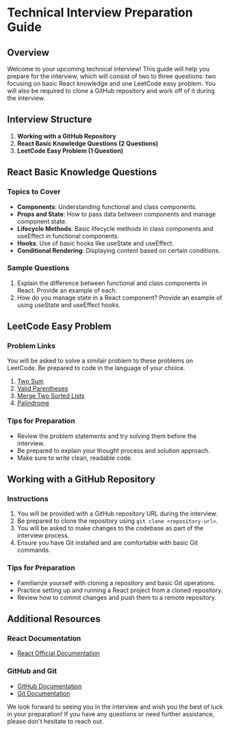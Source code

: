 # Technical Interview Preparation Guide

## Overview
Welcome to your upcoming technical interview! This guide will help you prepare for the interview, which will consist of two to three questions: two focusing on basic React knowledge and one LeetCode easy problem. You will also be required to clone a GitHub repository and work off of it during the interview.

## Interview Structure
1. **Working with a GitHub Repository**
2. **React Basic Knowledge Questions (2 Questions)**
3. **LeetCode Easy Problem (1 Question)**

## React Basic Knowledge Questions

### Topics to Cover
- **Components**: Understanding functional and class components.
- **Props and State**: How to pass data between components and manage component state.
- **Lifecycle Methods**: Basic lifecycle methods in class components and useEffect in functional components.
- **Hooks**: Use of basic hooks like useState and useEffect.
- **Conditional Rendering**: Displaying content based on certain conditions.

### Sample Questions
1. Explain the difference between functional and class components in React. Provide an example of each.
2. How do you manage state in a React component? Provide an example of using useState and useEffect hooks.

## LeetCode Easy Problem

### Problem Links
You will be asked to solve a similair problem to these problems on LeetCode. Be prepared to code in the language of your choice.

1. [Two Sum](https://leetcode.com/problems/two-sum/)
2. [Valid Parentheses](https://leetcode.com/problems/valid-parentheses/)
3. [Merge Two Sorted Lists](https://leetcode.com/problems/merge-two-sorted-lists/)
4. [Palindrome](https://leetcode.com/problems/palindrome-number/description/)

### Tips for Preparation
- Review the problem statements and try solving them before the interview.
- Be prepared to explain your thought process and solution approach.
- Make sure to write clean, readable code.

## Working with a GitHub Repository

### Instructions
1. You will be provided with a GitHub repository URL during the interview.
2. Be prepared to clone the repository using `git clone <repository-url>`.
3. You will be asked to make changes to the codebase as part of the interview process.
4. Ensure you have Git installed and are comfortable with basic Git commands.

### Tips for Preparation
- Familiarize yourself with cloning a repository and basic Git operations.
- Practice setting up and running a React project from a cloned repository.
- Review how to commit changes and push them to a remote repository.

## Additional Resources

### React Documentation
- [React Official Documentation](https://reactjs.org/docs/getting-started.html)

### GitHub and Git
- [GitHub Documentation](https://docs.github.com/en)
- [Git Documentation](https://git-scm.com/doc)

We look forward to seeing you in the interview and wish you the best of luck in your preparation! If you have any questions or need further assistance, please don't hesitate to reach out.
